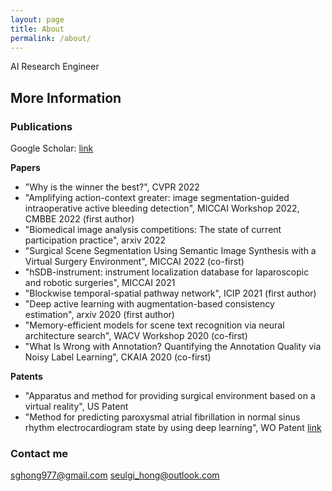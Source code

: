 ```yaml
---
layout: page
title: About
permalink: /about/
---
```


AI Research Engineer

## More Information

### Publications
Google Scholar: [link](https://scholar.google.com/citations?view_op=list_works&hl=en&hl=en&user=0kh6CPgAAAAJ)

**Papers**
- "Why is the winner the best?", CVPR 2022
- "Amplifying action-context greater: image segmentation-guided intraoperative active bleeding detection", MICCAI Workshop 2022, CMBBE 2022 (first author)
- "Biomedical image analysis competitions: The state of current participation practice", arxiv 2022
- "Surgical Scene Segmentation Using Semantic Image Synthesis with a Virtual Surgery Environment", MICCAI 2022 (co-first)
- "hSDB-instrument: instrument localization database for laparoscopic and robotic surgeries", MICCAI 2021
- "Blockwise temporal-spatial pathway network", ICIP 2021 (first author)
- "Deep active learning with augmentation-based consistency estimation", arxiv 2020 (first author)
- "Memory-efficient models for scene text recognition via neural architecture search", WACV Workshop 2020 (co-first)
- "What Is Wrong with Annotation? Quantifying the Annotation Quality via Noisy Label Learning", CKAIA 2020 (co-first)

**Patents**
- "Apparatus and method for providing surgical environment based on a virtual reality", US Patent
- "Method for predicting paroxysmal atrial fibrillation in normal sinus rhythm electrocardiogram state by using deep learning", WO Patent [link](https://patentscope.wipo.int/search/en/detail.jsf?docId=WO2020141807)



### Contact me

[sghong977@gmail.com](mailto:sghong977@gmail.com)
[seulgi_hong@outlook.com](mailto:seulgi_hong@outlook.com)
